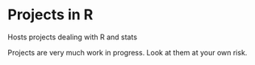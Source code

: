 Projects in R
==========

Hosts projects dealing with R and stats

Projects are very much work in progress. Look at them at your own risk.
